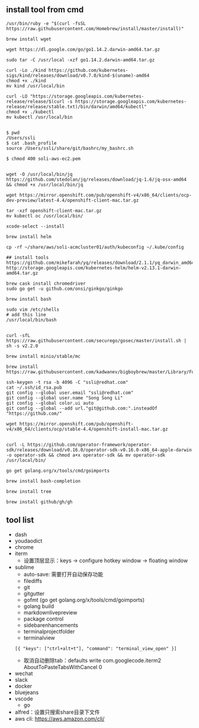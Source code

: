 ## install tool from cmd

```
/usr/bin/ruby -e "$(curl -fsSL https://raw.githubusercontent.com/Homebrew/install/master/install)"

brew install wget

wget https://dl.google.com/go/go1.14.2.darwin-amd64.tar.gz

sudo tar -C /usr/local -xzf go1.14.2.darwin-amd64.tar.gz

curl -Lo ./kind https://github.com/kubernetes-sigs/kind/releases/download/v0.7.0/kind-$(uname)-amd64
chmod +x ./kind
mv kind /usr/local/bin

curl -LO "https://storage.googleapis.com/kubernetes-release/release/$(curl -s https://storage.googleapis.com/kubernetes-release/release/stable.txt)/bin/darwin/amd64/kubectl"
chmod +x ./kubectl
mv kubectl /usr/local/bin


$ pwd
/Users/ssli
$ cat .bash_profile
source /Users/ssli/share/git/bashrc/my_bashrc.sh

$ chmod 400 soli-aws-ec2.pem


wget -O /usr/local/bin/jq https://github.com/stedolan/jq/releases/download/jq-1.6/jq-osx-amd64 && chmod +x /usr/local/bin/jq

wget https://mirror.openshift.com/pub/openshift-v4/x86_64/clients/ocp-dev-preview/latest-4.4/openshift-client-mac.tar.gz

tar -xzf openshift-client-mac.tar.gz
mv kubectl oc /usr/local/bin/

xcode-select --install

brew install helm

cp -rf ~/share/aws/soli-acmcluster01/auth/kubeconfig ~/.kube/config

## install tools
https://github.com/mikefarah/yq/releases/download/2.1.1/yq_darwin_amd64
http://storage.googleapis.com/kubernetes-helm/helm-v2.13.1-darwin-amd64.tar.gz

brew cask install chromedriver
sudo go get -u github.com/onsi/ginkgo/ginkgo

brew install bash

sudo vim /etc/shells
# add this line
/usr/local/bin/bash


curl -sfL https://raw.githubusercontent.com/securego/gosec/master/install.sh | sh -s v2.2.0

brew install minio/stable/mc

brew install https://raw.githubusercontent.com/kadwanev/bigboybrew/master/Library/Formula/sshpass.rb

ssh-keygen -t rsa -b 4096 -C "ssli@redhat.com"
cat ~/.ssh/id_rsa.pub
git config --global user.email "ssli@redhat.com"
git config --global user.name "Song Song Li"
git config --global color.ui auto
git config --global --add url."git@github.com:".insteadOf "https://github.com/"

wget https://mirror.openshift.com/pub/openshift-v4/x86_64/clients/ocp/stable-4.4/openshift-install-mac.tar.gz


curl -L https://github.com/operator-framework/operator-sdk/releases/download/v0.16.0/operator-sdk-v0.16.0-x86_64-apple-darwin -o operator-sdk && chmod a+x operator-sdk && mv operator-sdk /usr/local/bin/

go get golang.org/x/tools/cmd/goimports

brew install bash-completion

brew install tree

brew install github/gh/gh
```

## tool list

- dash
- youdaodict
- chrome
- iterm
	- 设置顶层显示：keys -> configure hotkey window -> floating window
- sublime
	- auto-save: 需要打开自动保存功能
	- filediffs
	- git
	- gitgutter
	- gofmt (go get golang.org/x/tools/cmd/goimports)
	- golang build
	- markdownlivepreview
	- package control
	- sidebarenhancements
	- terminalprojectfolder
	- terminalview
	```
	[{ "keys": ["ctrl+alt+t"], "command": "terminal_view_open" }]
	```
	- 取消自动删除tab：defaults write com.googlecode.iterm2 AboutToPasteTabsWithCancel 0
- wechat
- slack
- docker
- bluejeans
- vscode
	- go
- alfred：设置只搜索share目录下文件
- aws cli: https://aws.amazon.com/cli/
